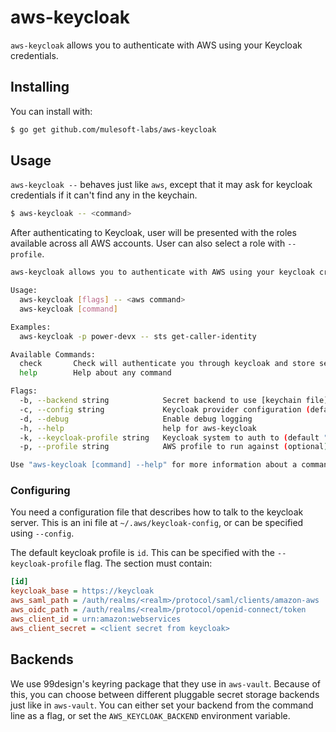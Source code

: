 # aws-keycloak

`aws-keycloak` allows you to authenticate with AWS using your Keycloak credentials.

## Installing

You can install with:

```bash
$ go get github.com/mulesoft-labs/aws-keycloak
```

## Usage

`aws-keycloak --` behaves just like `aws`, except that it may ask for keycloak credentials if it can't find any in the keychain.

```bash
$ aws-keycloak -- <command>
```

After authenticating to Keycloak, user will be presented with the roles available across all AWS accounts. User can also select a role with `--profile`.

```bash
aws-keycloak allows you to authenticate with AWS using your keycloak credentials

Usage:
  aws-keycloak [flags] -- <aws command>
  aws-keycloak [command]

Examples:
  aws-keycloak -p power-devx -- sts get-caller-identity

Available Commands:
  check       Check will authenticate you through keycloak and store session.
  help        Help about any command

Flags:
  -b, --backend string            Secret backend to use [keychain file]
  -c, --config string             Keycloak provider configuration (default "/.aws/keycloak-config")
  -d, --debug                     Enable debug logging
  -h, --help                      help for aws-keycloak
  -k, --keycloak-profile string   Keycloak system to auth to (default "id")
  -p, --profile string            AWS profile to run against (optional)

Use "aws-keycloak [command] --help" for more information about a command.
```

### Configuring

You need a configuration file that describes how to talk to the keycloak server. This is an ini file at `~/.aws/keycloak-config`, or can be specified using `--config`.

The default keycloak profile is `id`. This can be specified with the `--keycloak-profile` flag. The section must contain:
```ini
[id]
keycloak_base = https://keycloak
aws_saml_path = /auth/realms/<realm>/protocol/saml/clients/amazon-aws
aws_oidc_path = /auth/realms/<realm>/protocol/openid-connect/token
aws_client_id = urn:amazon:webservices
aws_client_secret = <client secret from keycloak>
```

## Backends

We use 99design's keyring package that they use in `aws-vault`.  Because of this, you can choose between different pluggable secret storage backends just like in `aws-vault`.  You can either set your backend from the command line as a flag, or set the `AWS_KEYCLOAK_BACKEND` environment variable.
